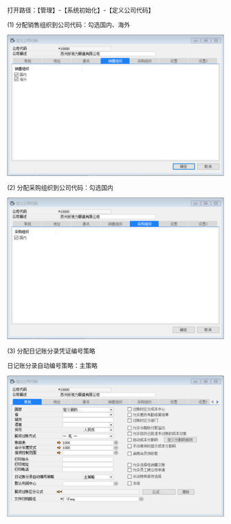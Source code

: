 打开路径：【管理】-【系统初始化】-【定义公司代码】

(1) 分配销售组织到公司代码：勾选国内、海外

![img](BAP_QuickStart_Images/19.1.png) 

(2) 分配采购组织到公司代码：勾选国内

![img](BAP_QuickStart_Images/19.2.png) 

(3) 分配日记账分录凭证编号策略

日记账分录自动编号策略：主策略

![img](BAP_QuickStart_Images/19.3.png)